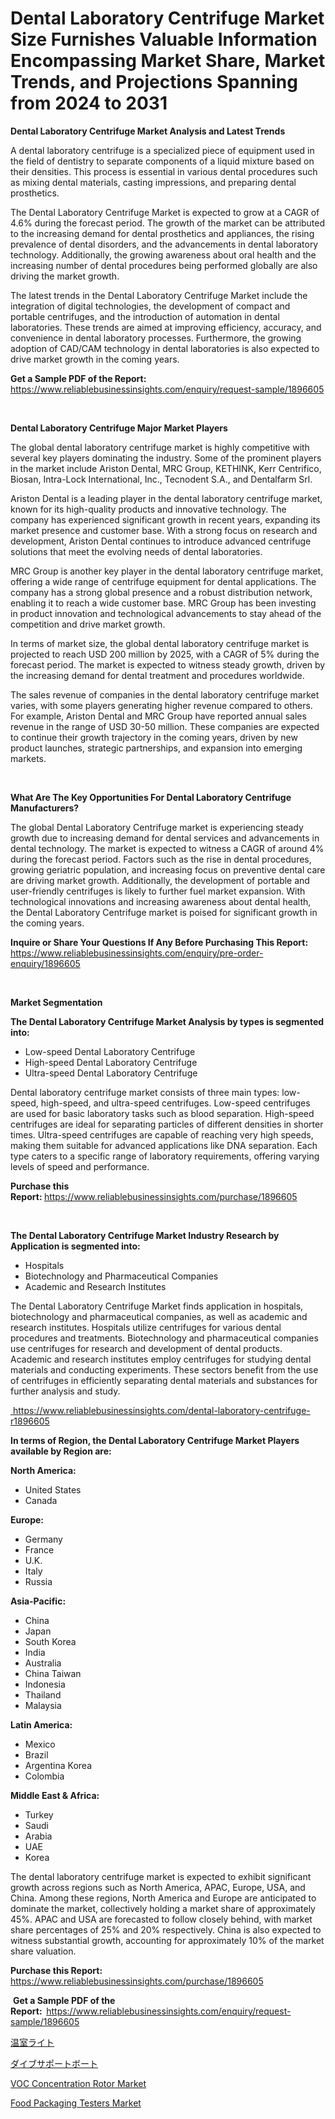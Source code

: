 <p><h1>Dental Laboratory Centrifuge Market Size Furnishes Valuable Information Encompassing Market Share, Market Trends, and Projections Spanning from 2024 to 2031</h1></p><p><strong>Dental Laboratory Centrifuge Market Analysis and Latest Trends</strong></p>
<p><p>A dental laboratory centrifuge is a specialized piece of equipment used in the field of dentistry to separate components of a liquid mixture based on their densities. This process is essential in various dental procedures such as mixing dental materials, casting impressions, and preparing dental prosthetics.</p><p>The Dental Laboratory Centrifuge Market is expected to grow at a CAGR of 4.6% during the forecast period. The growth of the market can be attributed to the increasing demand for dental prosthetics and appliances, the rising prevalence of dental disorders, and the advancements in dental laboratory technology. Additionally, the growing awareness about oral health and the increasing number of dental procedures being performed globally are also driving the market growth.</p><p>The latest trends in the Dental Laboratory Centrifuge Market include the integration of digital technologies, the development of compact and portable centrifuges, and the introduction of automation in dental laboratories. These trends are aimed at improving efficiency, accuracy, and convenience in dental laboratory processes. Furthermore, the growing adoption of CAD/CAM technology in dental laboratories is also expected to drive market growth in the coming years.</p></p>
<p><strong>Get a Sample PDF of the Report:&nbsp;</strong> <a href="https://www.reliablebusinessinsights.com/enquiry/request-sample/1896605">https://www.reliablebusinessinsights.com/enquiry/request-sample/1896605</a></p>
<p>&nbsp;</p>
<p><strong>Dental Laboratory Centrifuge Major Market Players</strong></p>
<p><p>The global dental laboratory centrifuge market is highly competitive with several key players dominating the industry. Some of the prominent players in the market include Ariston Dental, MRC Group, KETHINK, Kerr Centrifico, Biosan, Intra-Lock International, Inc., Tecnodent S.A., and Dentalfarm Srl.</p><p>Ariston Dental is a leading player in the dental laboratory centrifuge market, known for its high-quality products and innovative technology. The company has experienced significant growth in recent years, expanding its market presence and customer base. With a strong focus on research and development, Ariston Dental continues to introduce advanced centrifuge solutions that meet the evolving needs of dental laboratories.</p><p>MRC Group is another key player in the dental laboratory centrifuge market, offering a wide range of centrifuge equipment for dental applications. The company has a strong global presence and a robust distribution network, enabling it to reach a wide customer base. MRC Group has been investing in product innovation and technological advancements to stay ahead of the competition and drive market growth.</p><p>In terms of market size, the global dental laboratory centrifuge market is projected to reach USD 200 million by 2025, with a CAGR of 5% during the forecast period. The market is expected to witness steady growth, driven by the increasing demand for dental treatment and procedures worldwide.</p><p>The sales revenue of companies in the dental laboratory centrifuge market varies, with some players generating higher revenue compared to others. For example, Ariston Dental and MRC Group have reported annual sales revenue in the range of USD 30-50 million. These companies are expected to continue their growth trajectory in the coming years, driven by new product launches, strategic partnerships, and expansion into emerging markets.</p></p>
<p>&nbsp;</p>
<p><strong>What Are The Key Opportunities For Dental Laboratory Centrifuge Manufacturers?</strong></p>
<p><p>The global Dental Laboratory Centrifuge market is experiencing steady growth due to increasing demand for dental services and advancements in dental technology. The market is expected to witness a CAGR of around 4% during the forecast period. Factors such as the rise in dental procedures, growing geriatric population, and increasing focus on preventive dental care are driving market growth. Additionally, the development of portable and user-friendly centrifuges is likely to further fuel market expansion. With technological innovations and increasing awareness about dental health, the Dental Laboratory Centrifuge market is poised for significant growth in the coming years.</p></p>
<p><strong>Inquire or Share Your Questions If Any Before Purchasing This Report:</strong> <a href="https://www.reliablebusinessinsights.com/enquiry/pre-order-enquiry/1896605">https://www.reliablebusinessinsights.com/enquiry/pre-order-enquiry/1896605</a></p>
<p>&nbsp;</p>
<p><strong>Market Segmentation</strong></p>
<p><strong>The Dental Laboratory Centrifuge Market Analysis by types is segmented into:</strong></p>
<p><ul><li>Low-speed Dental Laboratory Centrifuge</li><li>High-speed Dental Laboratory Centrifuge</li><li>Ultra-speed Dental Laboratory Centrifuge</li></ul></p>
<p><p>Dental laboratory centrifuge market consists of three main types: low-speed, high-speed, and ultra-speed centrifuges. Low-speed centrifuges are used for basic laboratory tasks such as blood separation. High-speed centrifuges are ideal for separating particles of different densities in shorter times. Ultra-speed centrifuges are capable of reaching very high speeds, making them suitable for advanced applications like DNA separation. Each type caters to a specific range of laboratory requirements, offering varying levels of speed and performance.</p></p>
<p><strong>Purchase this Report:&nbsp;</strong><a href="https://www.reliablebusinessinsights.com/purchase/1896605">https://www.reliablebusinessinsights.com/purchase/1896605</a></p>
<p>&nbsp;</p>
<p><strong>The Dental Laboratory Centrifuge Market Industry Research by Application is segmented into:</strong></p>
<p><ul><li>Hospitals</li><li>Biotechnology and Pharmaceutical Companies</li><li>Academic and Research Institutes</li></ul></p>
<p><p>The Dental Laboratory Centrifuge Market finds application in hospitals, biotechnology and pharmaceutical companies, as well as academic and research institutes. Hospitals utilize centrifuges for various dental procedures and treatments. Biotechnology and pharmaceutical companies use centrifuges for research and development of dental products. Academic and research institutes employ centrifuges for studying dental materials and conducting experiments. These sectors benefit from the use of centrifuges in efficiently separating dental materials and substances for further analysis and study.</p></p>
<p><a href="https://www.reliablebusinessinsights.com/dental-laboratory-centrifuge-r1896605">&nbsp;https://www.reliablebusinessinsights.com/dental-laboratory-centrifuge-r1896605</a></p>
<p><strong>In terms of Region, the Dental Laboratory Centrifuge Market Players available by Region are:</strong></p>
<p>
    <p> <strong> North America: </strong>
        <ul>
            <li>United States</li>
            <li>Canada</li>
        </ul>
        </p> 
    <p> <strong> Europe: </strong>
        <ul>
            <li>Germany</li>
            <li>France</li>
            <li>U.K.</li>
            <li>Italy</li>
            <li>Russia</li>
        </ul>
        </p> 
    <p> <strong> Asia-Pacific: </strong>
        <ul>
            <li>China</li>
            <li>Japan</li>
            <li>South Korea</li>
            <li>India</li>
            <li>Australia</li>
            <li>China Taiwan</li>
            <li>Indonesia</li>
            <li>Thailand</li>
            <li>Malaysia</li>
        </ul>
        </p> 
    <p> <strong> Latin America: </strong>
        <ul>
            <li>Mexico</li>
            <li>Brazil</li>
            <li>Argentina Korea</li>
            <li>Colombia</li>
        </ul>
        </p> 
    <p> <strong> Middle East & Africa: </strong>
        <ul>
            <li>Turkey</li>
            <li>Saudi</li>
            <li>Arabia</li>
            <li>UAE</li>
            <li>Korea</li>
        </ul>
    </p>
    </p>
<p><p>The dental laboratory centrifuge market is expected to exhibit significant growth across regions such as North America, APAC, Europe, USA, and China. Among these regions, North America and Europe are anticipated to dominate the market, collectively holding a market share of approximately 45%. APAC and USA are forecasted to follow closely behind, with market share percentages of 25% and 20% respectively. China is also expected to witness substantial growth, accounting for approximately 10% of the market share valuation.</p></p>
<p><strong>Purchase this Report: </strong><a href="https://www.reliablebusinessinsights.com/purchase/1896605">https://www.reliablebusinessinsights.com/purchase/1896605</a></p>
<p>&nbsp;<strong>Get a Sample PDF of the Report:&nbsp;&nbsp;</strong><a href="https://www.reliablebusinessinsights.com/enquiry/request-sample/1896605">https://www.reliablebusinessinsights.com/enquiry/request-sample/1896605</a></p>
<p><strong></strong></p>
<p><p><a href="https://github.com/gfggqjbfys368009/Market-Research-Report-List-2/blob/main/9852766170124.md">温室ライト</a></p><p><a href="https://github.com/vlcostes/Market-Research-Report-List-2/blob/main/3672729170125.md">ダイブサポートボート</a></p><p><a href="https://github.com/sardarp081/Market-Research-Report-List-1/blob/main/voc-concentration-rotor-market.md">VOC Concentration Rotor Market</a></p><p><a href="https://github.com/waylose1223/Market-Research-Report-List-1/blob/main/food-packaging-testers-market.md">Food Packaging Testers Market</a></p></p>